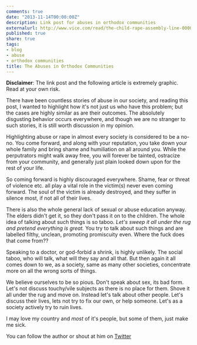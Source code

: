 ```yaml
---
comments: true
date: "2013-11-14T00:00:00Z"
description: Link post for abuses in orthodox communities
externalurl: http://www.vice.com/read/the-child-rape-assembly-line-0000141-v20n11
published: true
share: true
tags:
- blog
- abuse
- orthodox communities
title: The Abuses in Orthodox Communities
---
```


**Disclaimer**: The link post and the following article is extremely graphic. Read at your own risk. 

There have been countless stories of abuse in our society, and reading this post, I wanted to highlight how it's not just us who have this problem; but the cases are highly similar as are their outcomes. The absolutely disgusting behavior occurs everywhere, and though we are no stranger to such stories, it is still worth discussion in my opinion.

Highlighting abuse or rape in almost every society is considered to be a no-no. You come forward, and along with your reputation, you take down your whole family and bring shame and humiliation on all around you. While the perputrators might walk away free, you will forever be tainted, ostracize from your community, and generally just plain looked down upon for the rest of your life.

So coming forward is highly discouraged everywhere. Shame, fear or threat of violence etc. all play a vital role in the victim(s) never even coming forward. The soul of the victim is already destroyed, and they suffer in silence most, if not all of their lives.

There is also the whole general lack of sexual or abuse education anyway. The elders didn't get it, so they don't pass it on to the children. The whole idea of talking about such things is so taboo. *Let's sweep it all under the rug and pretend everything is great.* You try to talk about such things and are labelled filthy, unclean, promoting promiscuity even. Where the fuck does that come from?? 

Speaking to a doctor, or god-forbid a shrink, is highly unlikely. The social taboo, who will talk, what will they say and all that. But then again it all comes down to we, as a society, same as many other societies, concentrate more on all the wrong sorts of things.

We believe ourselves to be so pious. Don't speak about sex, its bad form. Let's not discuss touchy/vile subjects as there is no place for them. Shove it all under the rug and move on. Instead let's talk about other people. Let's discuss their lives, lets not try to fix our own, or help someone. Let's as a society actively try to ruin lives. 

I may love my country and *most* of it's people, but some of them, just make me sick.

You can follow the author or shout at him on [Twitter](https://twitter.com/abijango)